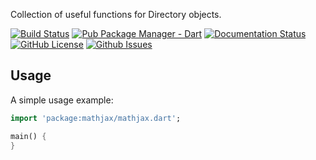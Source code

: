 Collection of useful functions for Directory objects.

<a href="https://travis-ci.org/kasperpeulen/mathjax.dart"><img src="https://travis-ci.org/kasperpeulen/mathjax.dart.svg?branch=master" alt="Build Status" /></a>
<a href="https://pub.dartlang.org/packages/mathjax"><img src="https://img.shields.io/pub/v/mathjax.svg" alt="Pub Package Manager - Dart" /></a>
<a href="https://www.dartdocs.org/documentation/mathjax/latest/index.html"><img src="https://img.shields.io/badge/dartdocs-latest-blue.svg" alt="Documentation Status" /></a>
<a href="https://github.com/kasperpeulen/mathjax.dart/blob/master/LICENSE"><img src="https://img.shields.io/badge/license-MIT-blue.svg" alt="GitHub License" /></a>
<a href="https://github.com/kasperpeulen/mathjax.dart/issues"><img src="https://img.shields.io/github/issues/kasperpeulen/mathjax.dart.svg" alt="Github Issues" /></a>

## Usage

A simple usage example:

```dart
import 'package:mathjax/mathjax.dart';

main() {
}
```
